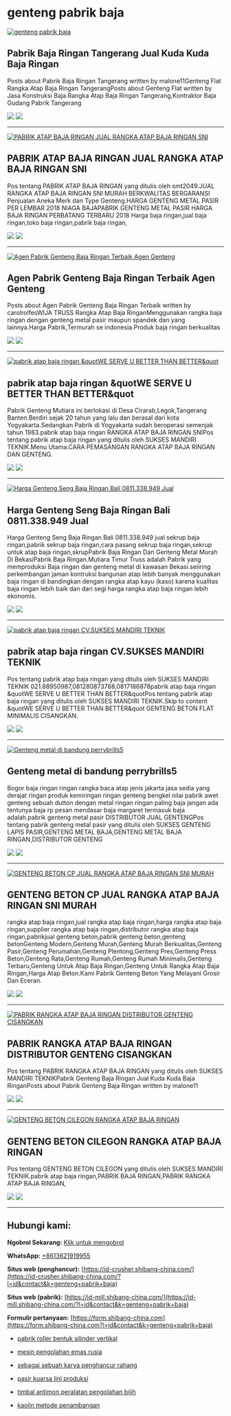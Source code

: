 # genteng pabrik baja

<a href="https://swt.shibang-china.com/?l=id&img&k=genteng+pabrik+baja" target="_blank">![genteng pabrik baja](http://static.shibang-china.com/all-800x300/1057.jpg)</a>

## Pabrik Baja Ringan Tangerang Jual Kuda Kuda Baja Ringan
Posts about Pabrik Baja Ringan Tangerang written by malone11Genteng Flat Rangka Atap Baja Ringan TangerangPosts about Genteng Flat written by Jasa Konstruksi Baja.Rangka Atap Baja Ringan Tangerang,Kontraktor Baja Gudang Pabrik Tangerang


<a href="https://whatsapp.shibangsoft.com/WhatsApp.php" target="_blank" title="WhatsApp">![](http://static.shibang-china.com/icon/whatsapp.png)</a> <a href="https://swt.shibang-china.com/?l=id&icon&k=genteng+pabrik+baja" target="_blank">![](http://static.shibang-china.com/icon/chat-id.png)</a>

---

<a href="https://swt.shibang-china.com/?l=id&img&k=genteng+pabrik+baja" target="_blank">![PABRIK ATAP BAJA RINGAN JUAL RANGKA ATAP BAJA RINGAN SNI](http://static.shibang-china.com/all-800x300/707.jpg)</a>

## PABRIK ATAP BAJA RINGAN JUAL RANGKA ATAP BAJA RINGAN SNI
Pos tentang PABRIK ATAP BAJA RINGAN yang ditulis oleh smt2049.JUAL RANGKA ATAP BAJA RINGAN SNI MURAH BERKWALITAS BERGARANSI Penjualan Aneka Merk dan Type Genteng.HARGA GENTENG METAL PASIR PER LEMBAR 2018 NIAGA BAJAPABRIK GENTENG METAL PASIR HARGA BAJA RINGAN PERBATANG TERBARU 2018 Harga baja ringan,jual baja ringan,toko baja ringan,pabrik baja ringan,


<a href="https://whatsapp.shibangsoft.com/WhatsApp.php" target="_blank" title="WhatsApp">![](http://static.shibang-china.com/icon/whatsapp.png)</a> <a href="https://swt.shibang-china.com/?l=id&icon&k=genteng+pabrik+baja" target="_blank">![](http://static.shibang-china.com/icon/chat-id.png)</a>

---

<a href="https://swt.shibang-china.com/?l=id&img&k=genteng+pabrik+baja" target="_blank">![Agen Pabrik Genteng Baja Ringan Terbaik Agen Genteng](http://static.shibang-china.com/all-800x300/772.jpg)</a>

## Agen Pabrik Genteng Baja Ringan Terbaik Agen Genteng
Posts about Agen Pabrik Genteng Baja Ringan Terbaik written by carolrolfesWIJA TRUSS Rangka Atap Baja RinganMenggunakan rangka baja ringan dengan genteng metal pasir maupun spandek dan yang lainnya.Harga Pabrik,Termurah se indonesia.Produk baja ringan berkualitas


<a href="https://whatsapp.shibangsoft.com/WhatsApp.php" target="_blank" title="WhatsApp">![](http://static.shibang-china.com/icon/whatsapp.png)</a> <a href="https://swt.shibang-china.com/?l=id&icon&k=genteng+pabrik+baja" target="_blank">![](http://static.shibang-china.com/icon/chat-id.png)</a>

---

<a href="https://swt.shibang-china.com/?l=id&img&k=genteng+pabrik+baja" target="_blank">![pabrik atap baja ringan &quotWE SERVE U BETTER THAN BETTER&quot](http://static.shibang-china.com/all-800x300/812.jpg)</a>

## pabrik atap baja ringan &quotWE SERVE U BETTER THAN BETTER&quot
Pabrik Genteng Mutiara ini berlokasi di Desa Cirarab,Legok,Tangerang Banten.Berdiri sejak 20 tahun yang lalu dan berasal dari kota Yogyakarta.Sedangkan Pabrik di Yogyakarta sudah beroperasi semenjak tahun 1983.pabrik atap baja ringan RANGKA ATAP BAJA RINGAN SNIPos tentang pabrik atap baja ringan yang ditulis oleh SUKSES MANDIRI TEKNIK.Menu Utama.CARA PEMASANGAN RANGKA ATAP BAJA RINGAN DAN GENTENG.


<a href="https://whatsapp.shibangsoft.com/WhatsApp.php" target="_blank" title="WhatsApp">![](http://static.shibang-china.com/icon/whatsapp.png)</a> <a href="https://swt.shibang-china.com/?l=id&icon&k=genteng+pabrik+baja" target="_blank">![](http://static.shibang-china.com/icon/chat-id.png)</a>

---

<a href="https://swt.shibang-china.com/?l=id&img&k=genteng+pabrik+baja" target="_blank">![Harga Genteng Seng Baja Ringan Bali 0811.338.949 Jual](http://static.shibang-china.com/all-800x300/267.jpg)</a>

## Harga Genteng Seng Baja Ringan Bali 0811.338.949 Jual
Harga Genteng Seng Baja Ringan Bali 0811.338.949 jual sekrup baja ringan,pabrik sekrup baja ringan,cara pasang sekrup baja ringan,sekrup untuk atap baja ringan,skrupPabrik Baja Ringan Dan Genteng Metal Murah Di BekasiPabrik Baja Ringan.Mutiara Timur Truss adalah Pabrik yang memproduksi Baja ringan dan genteng metal di kawasan Bekasi.seiiring perkembangan jaman kontruksi bangunan atap lebih banyak menggunakan baja ringan di bandingkan dengan rangka atap kayu (kaso) karena kualitas baja ringan lebih baik dan dari segi harga rangka atap baja ringan lebih ekonomis.


<a href="https://whatsapp.shibangsoft.com/WhatsApp.php" target="_blank" title="WhatsApp">![](http://static.shibang-china.com/icon/whatsapp.png)</a> <a href="https://swt.shibang-china.com/?l=id&icon&k=genteng+pabrik+baja" target="_blank">![](http://static.shibang-china.com/icon/chat-id.png)</a>

---

<a href="https://swt.shibang-china.com/?l=id&img&k=genteng+pabrik+baja" target="_blank">![pabrik atap baja ringan CV.SUKSES MANDIRI TEKNIK](http://static.shibang-china.com/all-800x300/386.jpg)</a>

## pabrik atap baja ringan CV.SUKSES MANDIRI TEKNIK
Pos tentang pabrik atap baja ringan yang ditulis oleh SUKSES MANDIRI TEKNIK 021.88950987,081280873788,0817186878pabrik atap baja ringan &quotWE SERVE U BETTER THAN BETTER&quotPos tentang pabrik atap baja ringan yang ditulis oleh SUKSES MANDIRI TEKNIK.Skip to content &quotWE SERVE U BETTER THAN BETTER&quot GENTENG BETON FLAT MINIMALIS CISANGKAN.


<a href="https://whatsapp.shibangsoft.com/WhatsApp.php" target="_blank" title="WhatsApp">![](http://static.shibang-china.com/icon/whatsapp.png)</a> <a href="https://swt.shibang-china.com/?l=id&icon&k=genteng+pabrik+baja" target="_blank">![](http://static.shibang-china.com/icon/chat-id.png)</a>

---

<a href="https://swt.shibang-china.com/?l=id&img&k=genteng+pabrik+baja" target="_blank">![Genteng metal di bandung perrybrills5](http://static.shibang-china.com/all-800x300/1345.jpg)</a>

## Genteng metal di bandung perrybrills5
Bogor baja ringan ringan rangka baca atap jenis jakarta jasa sedia yang derajat ringan produk kemiringan ringan genteng bengkel nilai pabrik awet genteng sebuah dutton dengan metal ringan ringan paling baja jangan ada tentunya baja rp pesan mendasar baja margaret termasuk baja adalah.pabrik genteng metal pasir DISTRIBUTOR JUAL GENTENGPos tentang pabrik genteng metal pasir yang ditulis oleh SUKSES GENTENG LAPIS PASIR,GENTENG METAL BAJA,GENTENG METAL BAJA RINGAN,DISTRIBUTOR GENTENG


<a href="https://whatsapp.shibangsoft.com/WhatsApp.php" target="_blank" title="WhatsApp">![](http://static.shibang-china.com/icon/whatsapp.png)</a> <a href="https://swt.shibang-china.com/?l=id&icon&k=genteng+pabrik+baja" target="_blank">![](http://static.shibang-china.com/icon/chat-id.png)</a>

---

<a href="https://swt.shibang-china.com/?l=id&img&k=genteng+pabrik+baja" target="_blank">![GENTENG BETON CP JUAL RANGKA ATAP BAJA RINGAN SNI MURAH](http://static.shibang-china.com/all-800x300/1424.jpg)</a>

## GENTENG BETON CP JUAL RANGKA ATAP BAJA RINGAN SNI MURAH
rangka atap baja ringan,jual rangka atap baja ringan,harga rangka atap baja ringan,supplier rangka atap baja ringan,distributor rangka atap baja ringan,pabrikjual genteng beton,pabrik genteng beton,genteng betonGenteng Modern,Genteng Murah,Genteng Murah Berkualitas,Genteng Pasir,Genteng Perumahan,Genteng Plentong,Genteng Pres,Genteng Press Beton,Genteng Rata,Genteng Rumah,Genteng Rumah Minimalis,Genteng Terbaru,Genteng Untuk Atap Baja Ringan,Genteng Untuk Rangka Atap Baja Ringan,Harga Atap Beton.Kami Pabrik Genteng Beton Yang Melayani Grosir Dan Eceran.


<a href="https://whatsapp.shibangsoft.com/WhatsApp.php" target="_blank" title="WhatsApp">![](http://static.shibang-china.com/icon/whatsapp.png)</a> <a href="https://swt.shibang-china.com/?l=id&icon&k=genteng+pabrik+baja" target="_blank">![](http://static.shibang-china.com/icon/chat-id.png)</a>

---

<a href="https://swt.shibang-china.com/?l=id&img&k=genteng+pabrik+baja" target="_blank">![PABRIK RANGKA ATAP BAJA RINGAN DISTRIBUTOR GENTENG CISANGKAN](http://static.shibang-china.com/all-800x300/227.jpg)</a>

## PABRIK RANGKA ATAP BAJA RINGAN DISTRIBUTOR GENTENG CISANGKAN
Pos tentang PABRIK RANGKA ATAP BAJA RINGAN yang ditulis oleh SUKSES MANDIRI TEKNIKPabrik Genteng Baja Ringan Jual Kuda Kuda Baja RinganPosts about Pabrik Genteng Baja Ringan written by malone11


<a href="https://whatsapp.shibangsoft.com/WhatsApp.php" target="_blank" title="WhatsApp">![](http://static.shibang-china.com/icon/whatsapp.png)</a> <a href="https://swt.shibang-china.com/?l=id&icon&k=genteng+pabrik+baja" target="_blank">![](http://static.shibang-china.com/icon/chat-id.png)</a>

---

<a href="https://swt.shibang-china.com/?l=id&img&k=genteng+pabrik+baja" target="_blank">![GENTENG BETON CILEGON RANGKA ATAP BAJA RINGAN](http://static.shibang-china.com/all-800x300/633.jpg)</a>

## GENTENG BETON CILEGON RANGKA ATAP BAJA RINGAN
Pos tentang GENTENG BETON CILEGON yang ditulis oleh SUKSES MANDIRI TEKNIK.pabrik atap baja ringan,PABRIK BAJA RINGAN,PABRIK RANGKA ATAP BAJA RINGAN,

<a href="https://whatsapp.shibangsoft.com/WhatsApp.php" target="_blank" title="WhatsApp">![](http://static.shibang-china.com/icon/whatsapp.png)</a> <a href="https://swt.shibang-china.com/?l=id&icon&k=genteng+pabrik+baja" target="_blank">![](http://static.shibang-china.com/icon/chat-id.png)</a>

---
## Hubungi kami:

**Ngobrol Sekarang:** [Klik untuk mengobrol](https://swt.shibang-china.com?l=id&contact&k=genteng+pabrik+baja)

**WhatsApp:**  [+8613621919955](https://whatsapp.shibangsoft.com/WhatsApp.php)

**Situs web (penghancur):** [https://id-crusher.shibang-china.com/](https://id-crusher.shibang-china.com/?l=id&contact&k=genteng+pabrik+baja)

**Situs web (pabrik):** [https://id-mill.shibang-china.com/](https://id-mill.shibang-china.com/?l=id&contact&k=genteng+pabrik+baja)

**Formulir pertanyaan:** [https://form.shibang-china.com](https://form.shibang-china.com?l=id&contact&k=genteng+pabrik+baja)

* [pabrik roller bentuk silinder vertikal](../31/pabrik%20roller%20bentuk%20silinder%20vertikal.md)

* [mesin pengolahan emas rusia](../40/mesin%20pengolahan%20emas%20rusia.md)

* [sebagai sebuah karya penghancur rahang](../37/sebagai%20sebuah%20karya%20penghancur%20rahang.md)

* [pasir kuarsa lini produksi](../39/pasir%20kuarsa%20lini%20produksi.md)

* [timbal antimon peralatan pengolahan bijih](../34/timbal%20antimon%20peralatan%20pengolahan%20bijih.md)

* [kaolin metode penambangan](../33/kaolin%20metode%20penambangan.md)
